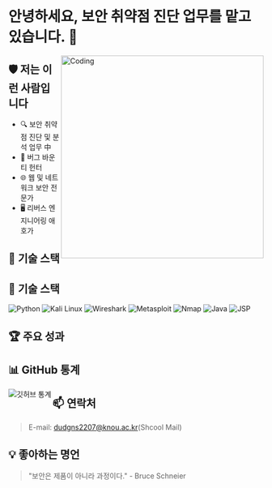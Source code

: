 # 안녕하세요, 보안 취약점 진단 업무를 맡고 있습니다. 👋

<img align="right" alt="Coding" width="400" src="https://media.giphy.com/media/YQitE4YNQNahy/giphy.gif">

## 🛡️ 저는 이런 사람입니다

- 🔍 보안 취약점 진단 및 분석 업무 中
- 🐛 버그 바운티 헌터
- 🌐 웹 및 네트워크 보안 전문가
- 🖥️ 리버스 엔지니어링 애호가


## 🔧 기술 스택

## 🔧 기술 스택

![Python](https://img.shields.io/badge/-Python-black?style=flat-square&logo=Python)
![Kali Linux](https://img.shields.io/badge/-Kali%20Linux-557C94?style=flat-square&logo=kali-linux)
![Wireshark](https://img.shields.io/badge/-Wireshark-1679A7?style=flat-square&logo=wireshark)
![Metasploit](https://img.shields.io/badge/-Metasploit-A90533?style=flat-square&logo=metasploit)
![Nmap](https://img.shields.io/badge/-Nmap-0E83CD?style=flat-square&logo=nmap)
![Java](https://img.shields.io/badge/-Java-007396?style=flat-square&logo=java)
![JSP](https://img.shields.io/badge/-JSP-007396?style=flat-square&logo=java)


## 🏆 주요 성과



## 📊 GitHub 통계

<img align="left" src="https://github-readme-stats.vercel.app/api?username=YourGitHubUsername&show_icons=true&theme=radical" alt="깃허브 통계" />

## 📫 연락처

> E-mail: dudgns2207@knou.ac.kr(Shcool Mail)

## 💡 좋아하는 명언

> "보안은 제품이 아니라 과정이다." - Bruce Schneier

